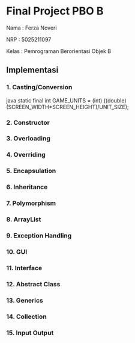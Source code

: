 # Final Project PBO B

Nama  : Ferza Noveri

NRP   : 5025211097

Kelas : Pemrograman Berorientasi Objek B

Implementasi
-----

### 1. Casting/Conversion
java
static final int GAME_UNITS = (int) ((double)(SCREEN_WIDTH*SCREEN_HEIGHT)/UNIT_SIZE);


### 2. Constructor



### 3. Overloading

### 4. Overriding

### 5. Encapsulation

### 6. Inheritance

### 7. Polymorphism

### 8. ArrayList

### 9. Exception Handling

### 10. GUI

### 11. Interface

### 12. Abstract Class

### 13. Generics
### 14. Collection
### 15. Input Output 
